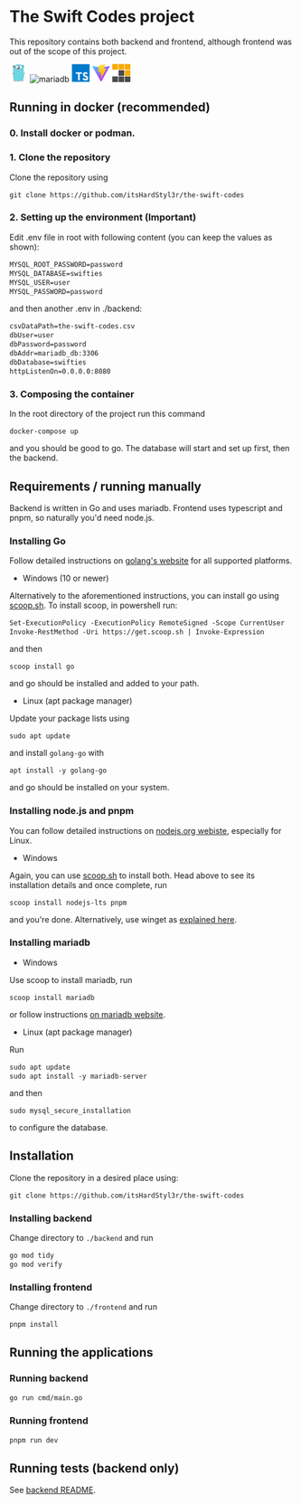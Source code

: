 # The Swift Codes project

This repository contains both backend and frontend, although frontend was out of the scope of this project.

<img src="https://raw.githubusercontent.com/devicons/devicon/master/icons/go/go-original.svg" alt="go" width="32" height="32"/> <img src="https://www.vectorlogo.zone/logos/mariadb/mariadb-icon.svg" alt="mariadb" width="32" height="32"/> <img src="https://raw.githubusercontent.com/devicons/devicon/master/icons/typescript/typescript-plain.svg" alt="typescript" width="32" height="32"/> <img src="https://raw.githubusercontent.com/devicons/devicon/master/icons/vitejs/vitejs-original.svg" alt="vitejs" width="32" height="32"/> <img src="https://raw.githubusercontent.com/devicons/devicon/master/icons/pnpm/pnpm-original.svg" alt="pnpm" width="32" height="32"/>

## Running in docker (recommended)

### 0. Install docker or podman.

### 1. Clone the repository

Clone the repository using

```
git clone https://github.com/itsHardStyl3r/the-swift-codes
```

### 2. Setting up the environment (Important)

Edit .env file in root with following content (you can keep the values as shown):

```
MYSQL_ROOT_PASSWORD=password
MYSQL_DATABASE=swifties
MYSQL_USER=user
MYSQL_PASSWORD=password
```

and then another .env in ./backend:

```
csvDataPath=the-swift-codes.csv
dbUser=user
dbPassword=password
dbAddr=mariadb_db:3306
dbDatabase=swifties
httpListenOn=0.0.0.0:8080
```

### 3. Composing the container

In the root directory of the project run this command

```
docker-compose up
```

and you should be good to go. The database will start and set up first, then the backend.

## Requirements / running manually

Backend is written in Go and uses mariadb. Frontend uses typescript and pnpm, so naturally you'd need node.js.

### Installing Go

Follow detailed instructions on [golang's website](https://go.dev/doc/install) for all supported platforms.

- Windows (10 or newer)

Alternatively to the aforementioned instructions, you can install go using [scoop.sh](https://scoop.sh/).
To install scoop, in powershell run:

```
Set-ExecutionPolicy -ExecutionPolicy RemoteSigned -Scope CurrentUser
Invoke-RestMethod -Uri https://get.scoop.sh | Invoke-Expression
```

and then

```
scoop install go
```

and go should be installed and added to your path.

- Linux (apt package manager)

Update your package lists using

```
sudo apt update
```

and install `golang-go` with

```
apt install -y golang-go
```

and go should be installed on your system.

### Installing node.js and pnpm

You can follow detailed instructions on [nodejs.org webiste](https://nodejs.org/en/download), especially for Linux.

- Windows

Again, you can use [scoop.sh](https://scoop.sh/) to install both. Head above to see its installation details and once
complete, run

```
scoop install nodejs-lts pnpm
```

and you're done. Alternatively, use winget
as [explained here](https://nodejs.org/en/download/package-manager/all#windows-1).

### Installing mariadb

- Windows

Use scoop to install mariadb, run

```
scoop install mariadb
```

or follow instructions [on mariadb website](https://mariadb.com/kb/en/installing-mariadb-msi-packages-on-windows/).

- Linux (apt package manager)

Run

```
sudo apt update
sudo apt install -y mariadb-server
```

and then

```
sudo mysql_secure_installation
```

to configure the database.

## Installation

Clone the repository in a desired place using:

```
git clone https://github.com/itsHardStyl3r/the-swift-codes
```

### Installing backend

Change directory to `./backend` and run

```
go mod tidy
go mod verify
```

### Installing frontend

Change directory to `./frontend` and run

```
pnpm install
```

## Running the applications

### Running backend

```
go run cmd/main.go
```

### Running frontend

```
pnpm run dev
```

## Running tests (backend only)

See [backend README](backend/README.md).